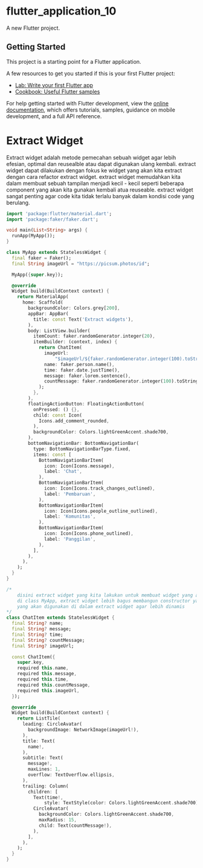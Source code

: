 # flutter_application_10

A new Flutter project.

## Getting Started

This project is a starting point for a Flutter application.

A few resources to get you started if this is your first Flutter project:

- [Lab: Write your first Flutter app](https://docs.flutter.dev/get-started/codelab)
- [Cookbook: Useful Flutter samples](https://docs.flutter.dev/cookbook)

For help getting started with Flutter development, view the
[online documentation](https://docs.flutter.dev/), which offers tutorials,
samples, guidance on mobile development, and a full API reference.

# Extract Widget

Extract widget adalah metode pemecahan sebuah widget agar lebih efesian, optimal dan reusealble atau dapat digunakan ulang kembali. extract widget dapat dilakukan dengan fokus ke widget yang akan kita extract dengan cara refactor extract widget. extract widget memudahkan kita dalam membuat sebuah tampilan menjadi kecil - kecil seperti beberapa component yang akan kita gunakan kembali atua reuseable. extract widget sangat penting agar code kita tidak terlalu banyak dalam kondisi code yang berulang.

```dart
import 'package:flutter/material.dart';
import 'package:faker/faker.dart';

void main(List<String> args) {
  runApp(MyApp());
}

class MyApp extends StatelessWidget {
  final faker = Faker();
  final String imageUrl = "https://picsum.photos/id";

  MyApp({super.key});

  @override
  Widget build(BuildContext context) {
    return MaterialApp(
      home: Scaffold(
        backgroundColor: Colors.grey[200],
        appBar: AppBar(
          title: const Text('Extract widgets'),
        ),
        body: ListView.builder(
          itemCount: faker.randomGenerator.integer(20),
          itemBuilder: (context, index) {
            return ChatItem(
              imageUrl:
                  "$imageUrl/${faker.randomGenerator.integer(100).toString()}/200/300",
              name: faker.person.name(),
              time: faker.date.justTime(),
              message: faker.lorem.sentence(),
              countMessage: faker.randomGenerator.integer(100).toString(),
            );
          },
        ),
        floatingActionButton: FloatingActionButton(
          onPressed: () {},
          child: const Icon(
            Icons.add_comment_rounded,
          ),
          backgroundColor: Colors.lightGreenAccent.shade700,
        ),
        bottomNavigationBar: BottomNavigationBar(
          type: BottomNavigationBarType.fixed,
          items: const [
            BottomNavigationBarItem(
              icon: Icon(Icons.message),
              label: 'Chat',
            ),
            BottomNavigationBarItem(
              icon: Icon(Icons.track_changes_outlined),
              label: 'Pembaruan',
            ),
            BottomNavigationBarItem(
              icon: Icon(Icons.people_outline_outlined),
              label: 'Komunitas',
            ),
            BottomNavigationBarItem(
              icon: Icon(Icons.phone_outlined),
              label: 'Panggilan',
            ),
          ],
        ),
      ),
    );
  }
}

/*
	disini extract widget yang kita lakukan untuk membuat widget yang akan digunakan
	di class MyApp, extract widget lebih bagus membangun constructor yang berisi properti atau field
	yang akan digunakan di dalam extract widget agar lebih dinamis
*/
class ChatItem extends StatelessWidget {
  final String? name;
  final String? message;
  final String? time;
  final String? countMessage;
  final String? imageUrl;

  const ChatItem({
    super.key,
    required this.name,
    required this.message,
    required this.time,
    required this.countMessage,
    required this.imageUrl,
  });

  @override
  Widget build(BuildContext context) {
    return ListTile(
      leading: CircleAvatar(
        backgroundImage: NetworkImage(imageUrl!),
      ),
      title: Text(
        name!,
      ),
      subtitle: Text(
        message!,
        maxLines: 1,
        overflow: TextOverflow.ellipsis,
      ),
      trailing: Column(
        children: [
          Text(time!,
              style: TextStyle(color: Colors.lightGreenAccent.shade700)),
          CircleAvatar(
            backgroundColor: Colors.lightGreenAccent.shade700,
            maxRadius: 15,
            child: Text(countMessage!),
          ),
        ],
      ),
    );
  }
}
```
